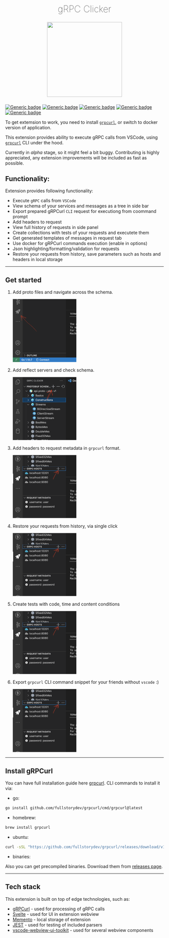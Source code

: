 <h2 align="center" style="font-weight: lighter; font-size: 29px">gRPC Clicker</h2>

<p align="center">
<img align="center" style="padding-left: 10px; padding-right: 10px; padding-bottom: 10px;" width="238px" height="238px" src="https://raw.githubusercontent.com/Dancheg97/grpclicker_vscode/main/docs/logo.png" /> 
</p>

[![Generic badge](https://img.shields.io/badge/LICENSE-MIT-red.svg)](https://github.com/Dancheg97/grpclicker_vscode/blob/main/LICENSE)
[![Generic badge](https://img.shields.io/badge/VSCode-marketplace-blue.svg)](https://marketplace.visualstudio.com/items?itemName=Dancheg97.grpc-clicker)
[![Generic badge](https://img.shields.io/badge/GitHub-repo-orange.svg)](https://github.com/Dancheg97/grpclicker_vscode)
[![Generic badge](https://img.shields.io/badge/Changelog-v0.1.2-cyan.svg)](https://github.com/Dancheg97/grpclicker_vscode/blob/main/CHANGELOG.md)
[![Generic badge](https://img.shields.io/badge/Contribute-guide-ff69b4.svg)](https://github.com/Dancheg97/grpclicker_vscode/blob/main/CONTRIBUTE.md)

To get extemsion to work, you need to install [`grpcurl`](https://github.com/fullstorydev/grpcurl), or switch to docker version of application.

This extension provides ability to execute gRPC calls from VSCode, using [`grpcurl`](https://github.com/fullstorydev/grpcurl) CLI under the hood.

Currently in _alpha_ stage, so it might feel a bit buggy. Contributing is highly appreciated, any extension improvements will be included as fast as possible.

## Functionality:

Extension provides following functionality:

- Execute `gRPC` calls from `VSCode`
- View schema of your services and messages as a tree in side bar
- Export prepared gRPCurl `CLI` request for executiong from coommand prompt
- Add headers to request
- View full history of requests in side panel
- Create collections with tests of your requests and executete them
- Get generated templates of messages in request tab
- Use docker for gRPCurl commands execution (enable in options)
- Json highlighting/formatting/validation for requests
- Restore your requests from history, save parameters such as hosts and headers in local storage

---

## Get started

1. Add proto files and navigate across the schema.
   <p align="left"><img src="https://raw.githubusercontent.com/Dancheg97/grpclicker_vscode/main/docs/1.png" height="200px"></p>
2. Add reflect servers and check schema.
   <p align="left"><img src="https://raw.githubusercontent.com/Dancheg97/grpclicker_vscode/main/docs/2.png" height="200px"></p>
3. Add headers to request metadata in `grpcurl` format.
   <p align="left"><img src="https://raw.githubusercontent.com/Dancheg97/grpclicker_vscode/main/docs/3.png" height="200px"></p>
4. Restore your requests from history, via single click
   <p align="left"><img src="https://raw.githubusercontent.com/Dancheg97/grpclicker_vscode/main/docs/3.png" height="200px"></p>
5. Create tests with code, time and content conditions
   <p align="left"><img src="https://raw.githubusercontent.com/Dancheg97/grpclicker_vscode/main/docs/3.png" height="200px"></p>
6. Export `grpcurl` CLI command snippet for your friends without `vscode` :)
   <p align="left"><img src="https://raw.githubusercontent.com/Dancheg97/grpclicker_vscode/main/docs/3.png" height="200px"></p>

---

## Install gRPCurl

You can have full installation guide here [grpcurl](https://github.com/fullstorydev/grpcurl).
CLI commands to install it via:

- go:

```sh
go install github.com/fullstorydev/grpcurl/cmd/grpcurl@latest
```

- homebrew:

```sh
brew install grpcurl
```

- ubuntu:

```sh
curl -sSL "https://github.com/fullstorydev/grpcurl/releases/download/v1.8.6/grpcurl_1.8.6_linux_x86_64.tar.gz" | tar -xz -C /usr/local/bin
```

- binaries:

Also you can get precompiled binaries. Download them from [releases page](https://github.com/fullstorydev/grpcurl/releases).

---

## Tech stack

This extension is built on top of edge technologies, such as:

- [gRPCurl](https://github.com/fullstorydev/grpcurl) - used for processing of gRPC calls
- [Svelte](https://svelte.dev/) - used for UI in extension webview
- [Memento](https://vshaxe.github.io/vscode-extern/vscode/Memento.html) - local storage of extension
- [JEST](https://jestjs.io/) - used for testing of included parsers
- [vscode-webview-ui-toolkit](https://github.com/microsoft/vscode-webview-ui-toolkit) - used for several webview components

<!--
https://marketplace.visualstudio.com/manage/publishers/dancheg97
-->
